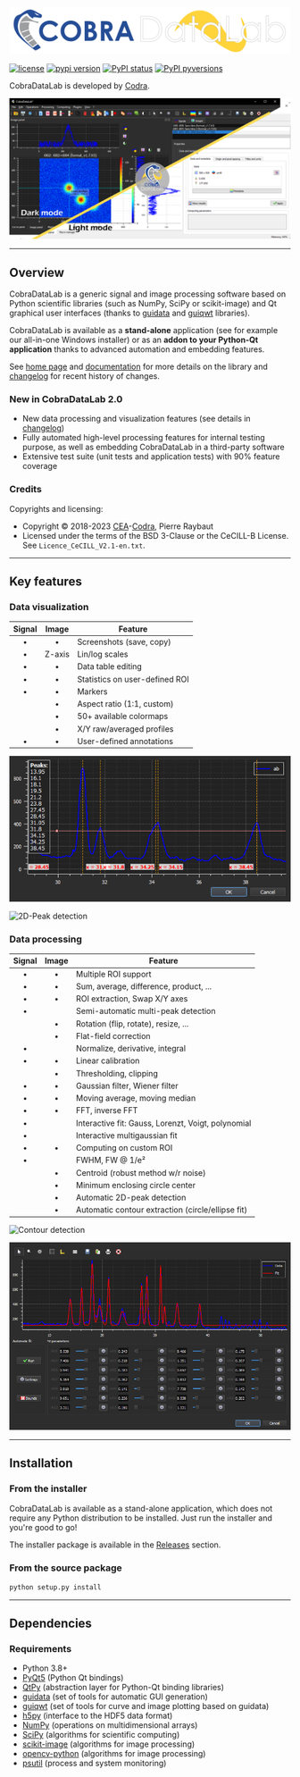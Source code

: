 ![CobraDataLab - CODRA's Filtering Tool](./doc/images/CobraDataLab-banner.png)

[![license](https://img.shields.io/pypi/l/CobraDataLab.svg)](./LICENSE)
[![pypi version](https://img.shields.io/pypi/v/CobraDataLab.svg)](https://pypi.org/project/cdl/)
[![PyPI status](https://img.shields.io/pypi/status/CobraDataLab.svg)](https://github.com/CODRA-Ingenierie-Informatique/CobraDataLab)
[![PyPI pyversions](https://img.shields.io/pypi/pyversions/CobraDataLab.svg)](https://pypi.python.org/pypi/cdl/)

CobraDataLab is developed by [Codra](https://codra.net/).

![CobraDataLab](./doc/images/dark_light_modes.png)

----

## Overview

CobraDataLab is a generic signal and image processing software based on Python scientific
libraries (such as NumPy, SciPy or scikit-image) and Qt graphical user interfaces (thanks to
[guidata](https://pypi.python.org/pypi/guidata) and [guiqwt](https://pypi.python.org/pypi/guiqwt) libraries).

CobraDataLab is available as a **stand-alone** application (see for example our all-in-one Windows installer) or as an **addon to your Python-Qt application** thanks to advanced automation and embedding features.

See [home page](https://codra-ingenierie-informatique.github.io/CobraDataLab/) and
[documentation](https://cdl.readthedocs.io/en/latest/) for more details on
the library and [changelog](CHANGELOG.md) for recent history of changes.

### New in CobraDataLab 2.0

* New data processing and visualization features (see details in [changelog](CHANGELOG.md))
* Fully automated high-level processing features for internal testing purpose, as well as embedding CobraDataLab in a third-party software
* Extensive test suite (unit tests and application tests) with 90% feature coverage

### Credits

Copyrights and licensing:

* Copyright © 2018-2023 [CEA](http://www.cea.fr)-[Codra](https://codra.net/), Pierre Raybaut
* Licensed under the terms of the BSD 3-Clause or the CeCILL-B License. See ``Licence_CeCILL_V2.1-en.txt``.

----

## Key features

### Data visualization

| Signal |  Image | Feature                        |
|:------:|:------:|--------------------------------|
|    •   |    •   | Screenshots (save, copy)       |
|    •   | Z-axis | Lin/log scales                 |
|    •   |    •   | Data table editing             |
|    •   |    •   | Statistics on user-defined ROI |
|    •   |    •   | Markers                        |
|        |    •   | Aspect ratio (1:1, custom)     |
|        |    •   | 50+ available colormaps        |
|        |    •   | X/Y raw/averaged profiles      |
|    •   |    •   | User-defined annotations       |

![1D-Peak detection](./doc/images/peak_detection.png)

![2D-Peak detection](./doc/images/2dpeak_detection.png)

### Data processing

| Signal | Image | Feature                                            |
|:------:|:-----:|----------------------------------------------------|
|    •   |   •   | Multiple ROI support                               |
|    •   |   •   | Sum, average, difference, product, ...             |
|    •   |   •   | ROI extraction, Swap X/Y axes                      |
|    •   |       | Semi-automatic multi-peak detection                |
|        |   •   | Rotation (flip, rotate), resize, ...               |
|        |   •   | Flat-field correction                              |
|    •   |       | Normalize, derivative, integral                    |
|    •   |   •   | Linear calibration                                 |
|        |   •   | Thresholding, clipping                             |
|    •   |   •   | Gaussian filter, Wiener filter                     |
|    •   |   •   | Moving average, moving median                      |
|    •   |   •   | FFT, inverse FFT                                   |
|    •   |       | Interactive fit: Gauss, Lorenzt, Voigt, polynomial |
|    •   |       | Interactive multigaussian fit                      |
|    •   |   •   | Computing on custom ROI                            |
|    •   |       | FWHM, FW @ 1/e²                                    |
|        |   •   | Centroid (robust method w/r noise)                 |
|        |   •   | Minimum enclosing circle center                    |
|        |   •   | Automatic 2D-peak detection                        |
|        |   •   | Automatic contour extraction (circle/ellipse fit)  |

![Contour detection](./doc/images/contour_detection.png)

![Multi-gaussian fit](./doc/images/multi_gaussian_fit.png)

----

## Installation

### From the installer

CobraDataLab is available as a stand-alone application, which does not require any Python
distribution to be installed. Just run the installer and you're good to go!

The installer package is available in the [Releases](https://github.com/CODRA-Ingenierie-Informatique/CobraDataLab/releases) section.

### From the source package

```bash
python setup.py install
```

----

## Dependencies

### Requirements

* Python 3.8+
* [PyQt5](https://pypi.python.org/pypi/PyQt5) (Python Qt bindings)
* [QtPy](https://pypi.org/project/QtPy/) (abstraction layer for Python-Qt binding libraries)
* [guidata](https://pypi.python.org/pypi/guidata) (set of tools for automatic GUI generation)
* [guiqwt](https://pypi.python.org/pypi/guiqwt) (set of tools for curve and image plotting based on guidata)
* [h5py](https://pypi.org/project/h5py/) (interface to the HDF5 data format)
* [NumPy](https://pypi.org/project/numpy/) (operations on multidimensional arrays)
* [SciPy](https://pypi.org/project/scipy/) (algorithms for scientific computing)
* [scikit-image](https://pypi.org/project/scikit-image/) (algorithms for image processing)
* [opencv-python](https://pypi.org/project/opencv-python/) (algorithms for image processing)
* [psutil](https://pypi.org/project/psutil/) (process and system monitoring)
